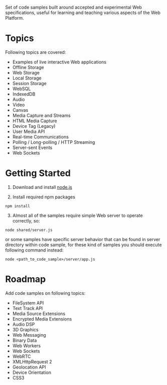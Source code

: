 ﻿Set of code samples built around accepted and experimental Web specifications, useful for learning and teaching various aspects of the Web Platform.

Topics
======
Following topics are covered:
* Examples of live interactive Web applications
* Offline Storage
 * Web Storage
  * Local Storage
  * Session Storage
 * WebSQL
 * IndexedDB
* Audio
* Video
* Canvas
* Media Capture and Streams
 * HTML Media Capture
 * Device Tag (Legacy)
 * User Media API
* Real-time Communications
 * Polling / Long-polling / HTTP Streaming
 * Server-sent Events
 * Web Sockets


Getting Started
================
1. Download and install [node.js]

2. Install required npm packages

 ```npm install```

3. Almost all of the samples require simple Web server to operate correctly, so:

 ```node shared/server.js```

 or some samples have specific server behavior that can be found in server directory within code sample, for these kind of samples you should execute following command instead:
 
 ```node <path_to_code_sample>/server/app.js```


Roadmap
=======
Add code samples on following topics:

* FileSystem API
* Text Track API
* Media Source Extensions
* Encrypted Media Extensions
* Audio DSP
* 3D Graphics
* Web Messaging
* Binary Data
* Web Workers
* Web Sockets
* WebRTC
* XMLHttpRequest 2
* Geolocation API
* Device Orientation
* CSS3


[node.js]:http://nodejs.org
